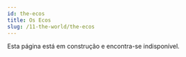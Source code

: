 ```yaml
---
id: the-ecos
title: Os Ecos
slug: /11-the-world/the-ecos
---
```


Esta página está em construção e encontra-se indisponível.
